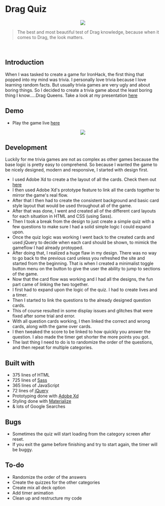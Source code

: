 # Drag Quiz

<div style="text-align:center"><img src ="http://philipwisner.com/images/dragquiz-line.svg" /></div>

>The best and most beautiful test of Drag knowledge, because when it comes to Drag, the look matters.

<br/>

## Introduction
When I was tasked to create a game for IronHack, the first thing that popped into my mind was trivia. I personally love trivia because I love learning random facts. But usually trivia games are very ugly and about boring things. So I decided to create a trivia game about the least boring thing I know.....Drag Queens. Take a look at my presentation [here](http://slides.com/philipwisner/drag-quiz/fullscreen#/)

## Demo
* Play the game live [here](https://philipwisner.github.io/Drag-Quiz/#)

<div style="text-align:center"><img src ="https://68.media.tumblr.com/707df698616357f756380ffe1895c9df/tumblr_n8ahacwyEJ1sar3c7o1_500.gif" /></div>

## Development
Luckily for me trivia games are not as complex as other games because the base logic is pretty easy to comprehend. So because I wanted the game to be nicely designed, modern and responsive, I started with design first.
* I used Adobe Xd to create a the layout of all the cards. Check them out [here](https://www.figma.com/proto/cCYD28SfgVfPz5368KJV6xC9/Drag-Quiz-Wireframes?scaling=contain&node-id=1%3A1181&redirected=1)
* I then used Adobe Xd's prototype feature to link all the cards together to mirror the game's real flow.
* After that I then had to create the consistent background and basic card style layout that would be used throughout all of the game.
* After that was done, I went and created all of the different card layouts for each situation in HTML and CSS (using Sass).
* Then I took a break from the design to just create a simple quiz with a few questions to make sure I had a solid simple logic I could expand upon.
* Once the quiz logic was working I went back to the created cards and used jQuery to decide when each card should be shown, to mimick the gameflow I had already protoyped. 
* After doing that, I realized a huge flaw in my design. There was no way to go back to the previous card unless you refreshed the site and started from the beginning. That is when I created a minimalist toggle button menu on the button to give the user the ability to jump to sections of the game.
* Now that the card flow was working and I had all the designs, the fun part came of linking the two together.
* I first had to expand upon the logic of the quiz. I had to create lives and a timer.
* Then I started to link the questions to the already designed question cards.
* This of course resulted in some display issues and glitches that were fixed after some trial and error.
* With all question cards working, I then linked the correct and wrong cards, along with the game over cards.
* I then tweaked the score to be linked to how quickly you answer the question. I also made the timer get shorter the more points you got.
* The last thing I need to do is to randomize the order of the questions, and then repeat for multiple categories.

## Built with
* 375 lines of HTML
* 725 lines of [Sass](http://sass-lang.com/)
* 365 lines of JavaScript
* 72 lines of [jQuery](https://jquery.com/)
* Prototyping done with [Adobe Xd](https://www.adobe.com/products/experience-design.html)
* Styling done with [Materialize](https://materializecss.com/)
* & lots of Google Searches

## Bugs
* Sometimes the quiz will start loading from the category screen after reset.
* If you exit the game before finishing and try to start again, the timer will be buggy.


## To-do
* Randomize the order of the answers
* Create the quizzes for the other categories
* Create mix all deck option
* Add timer animation
* Clean up and restructure my code
